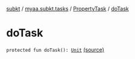 [subkt](../../index.md) / [myaa.subkt.tasks](../index.md) / [PropertyTask](index.md) / [doTask](./do-task.md)

# doTask

`protected fun doTask(): `[`Unit`](https://kotlinlang.org/api/latest/jvm/stdlib/kotlin/-unit/index.html) [(source)](https://github.com/Myaamori/SubKt/blob/0.1.7/src/main/kotlin/myaa/subkt/tasks/tasks.kt#L621)
